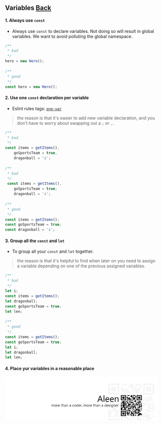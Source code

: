 ## Variables [**Back**](./../README.md)

#### 1. Always use `const`

- Always use `const` to declare variables. Not doing so will result in global variables. We want to avoid polluting the global namespace.

```js
/**
 * bad
 */
hero = new Hero();

/**
 * good
 */
const hero = new Hero();
```

#### 2. Use one `const` declaration per variable

- Eslint rules tags: [`one-var`](http://eslint.org/docs/rules/one-var.html)

> the reason is that it's easier to add new variable declaration, and you don't have to worry about swapping out a `;` or `,`.

```js
/**
 * bad
 */
const items = getItems(),
    goSportsTeam = true,
    dragonball = 'z';

/**
 * bad
 */
 const items = getItems(),
    goSportsTeam = true;
    dragonball = 'z';
    
/**
 * good
 */
const items = getItems();
const goSportsTeam = true;
const dragonball = 'z';
```

#### 3. Group all the `const` and `let`

- To group all your `const` and `let` together.

> the reason is that it's helpful to find when later on you need to assign a variable depending on one of the previous assigned variables.

```js
/**
 * bad
 */
let i;
const items = getItems();
let dragonball;
const goSportsTeam = true;
let len;

/**
 * good
 */
const items = getItems();
const goSportsTeam = true;
let i;
let dragonball;
let len;
```

#### 4. Place yur variables in a reasonable place



<a href="http://aleen42.github.io/" target="_blank" ><img src="./../pic/tail.gif"></a>